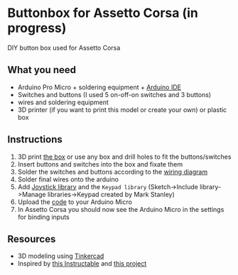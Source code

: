 # Buttonbox for Assetto Corsa (in progress)
DIY button box used for Assetto Corsa


## What you need
- Arduino Pro Micro + soldering equipment + [Arduino IDE](https://www.arduino.cc/en/software)
- Switches and buttons (I used 5 on-off-on switches and 3 buttons)
- wires and soldering equipment
- 3D printer (if you want to print this model or create your own) or plastic box

## Instructions
1. 3D print [the box]() or use any box and drill holes to fit the buttons/switches
2. Insert buttons and switches into the box and fixate them
3. Solder the switches and buttons according to the [wiring diagram]()
4. Solder final wires onto the arduino
5. Add [Joystick library](https://github.com/MHeironimus/ArduinoJoystickLibrary) and the ```Keypad library``` (Sketch->Include library->Manage libraries->Keypad created by Mark Stanley)
6. Upload the [code](/arduino-code/arduino-code.ino) to your Arduino Micro
7. In Assetto Corsa you should now see the Arduino Micro in the settings for binding inputs

## Resources
- 3D modeling using [Tinkercad](https://www.tinkercad.com)
- Inspired by [this Instructable](https://www.instructables.com/Sim-Racing-Button-Box/) and [this project](https://www.simracinghub.nl/en_us/make-your-own-diy-button-box-in-these-8-simple-steps/)